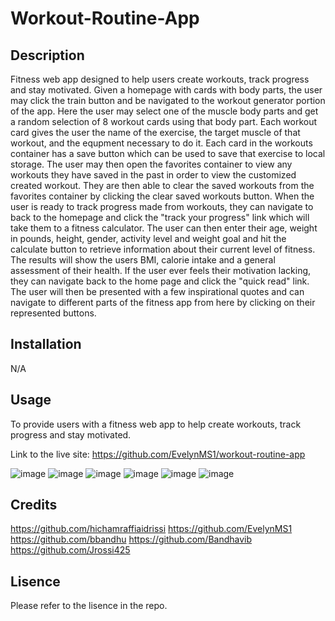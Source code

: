 # Workout-Routine-App

## Description

Fitness web app designed to help users create workouts, track progress and stay motivated. Given a homepage with cards with body parts, the user may click the train button and be navigated to the workout generator portion of the app. Here the user may select one of the muscle body parts and get a random selection of 8 workout cards using that body part. Each workout card gives the user the name of the exercise, the target muscle of that workout, and the equpment necessary to do it. Each card in the workouts container has a save button which can be used to save that exercise to local storage. The user may then open the favorites container to view any workouts they have saved in the past in order to view the customized created workout. They are then able to clear the saved workouts from the favorites container by clicking the clear saved workouts button. When the user is ready to track progress made from workouts, they can navigate to back to the homepage and click the "track your progress" link which will take them to a fitness calculator. The user can then enter their age, weight in pounds, height, gender, activity level and weight goal and hit the calculate button to retrieve information about their current level of fitness. The results will show the users BMI, calorie intake and a general assessment of their health. If the user ever feels their motivation lacking, they can navigate back to the home page and click the "quick read" link. The user will then be presented with a few inspirational quotes and can navigate to different parts of the fitness app from here by clicking on their represented buttons.


## Installation

N/A

## Usage

To provide users with a fitness web app to help create workouts, track progress and stay motivated.

Link to the live site: https://github.com/EvelynMS1/workout-routine-app

![image](https://user-images.githubusercontent.com/123151991/228069945-93910723-bfb0-4ce7-9d60-9122759cb0c2.png)
![image](https://user-images.githubusercontent.com/123151991/228069978-7c069a8b-7342-49ec-bf41-d6e0e11bb96b.png)
![image](https://user-images.githubusercontent.com/123151991/228070021-c9f8b675-c699-4c54-ab6e-4ecd171b4720.png)
![image](https://user-images.githubusercontent.com/123151991/228070053-62dad7e4-4565-436d-b731-6378805153c4.png)
![image](https://user-images.githubusercontent.com/123151991/228070097-7229f435-a20a-4b3a-ad92-2c0732fe2d1c.png)
![image](https://user-images.githubusercontent.com/123151991/228070222-d49a9e0a-dcd6-4f30-9d9a-3dd703245600.png)

## Credits

https://github.com/hichamraffiaidrissi
https://github.com/EvelynMS1
https://github.com/bbandhu
https://github.com/Bandhavib
https://github.com/Jrossi425

## Lisence

Please refer to the lisence in the repo.
